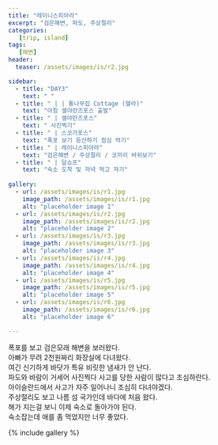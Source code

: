 ```yaml
---
title: "레이니스피아라"
excerpt: "검은해변, 파도, 주상절리"
categories:
   [trip, island]
tags:
   [해변]
header:
  teaser: /assets/images/is/r2.jpg

sidebar:
  - title: "DAY3"
    text: " "
  - title: " | | 통나무집 Cottage (헬라)"
    text: "아침 셀야란즈포스 출발"
  - title: " | 셀야란즈포스"
    text: " 사진찍기"
  - title: " | 스코가포스"
    text: "폭포 보기 등산하기 점심 먹기"
  - title: " | 레이니스피아라"
    text: "검은해변 / 주상절리 / 코끼리 바위보기"    
  - title: " | 달쇼프"
    text: "숙소 도착 및 저녁 먹고 자기" 
    
gallery:
  - url: /assets/images/is/r1.jpg
    image_path: /assets/images/is/r1.jpg
    alt: "placeholder image 1"
  - url: /assets/images/is/r2.jpg
    image_path: /assets/images/is/r2.jpg
    alt: "placeholder image 2"
  - url: /assets/images/is/r3.jpg
    image_path: /assets/images/is/r3.jpg
    alt: "placeholder image 3"
  - url: /assets/images/is/r4.jpg
    image_path: /assets/images/is/r4.jpg
    alt: "placeholder image 4"
  - url: /assets/images/is/r5.jpg
    image_path: /assets/images/is/r5.jpg
    alt: "placeholder image 5"
  - url: /assets/images/is/r6.jpg
    image_path: /assets/images/is/r6.jpg
    alt: "placeholder image 6"

---
```


폭포를 보고 검은모래 해변을 보러왔다.  
아빠가 무려 2천원짜리 화장실에 다녀왔다.  
여긴 신기하게 바닷가 특유 비릿한 냄새가 안 난다.  
파도와 바람이 거세어 사진찍다 사고를 당한 사람이 많다고 조심하란다.  
아이슬란드에서 사고가 자주 일어나니 조심히 다녀야겠다.  
주상절리도 보고 나름 섬 국가인데 바다에 처음 왔다.  
해가 지는걸 보니 이제 숙소로 돌아가야 된다.  
숙소잡는데 애를 좀 먹었지만 너무 좋았다.


{% include gallery  %}
